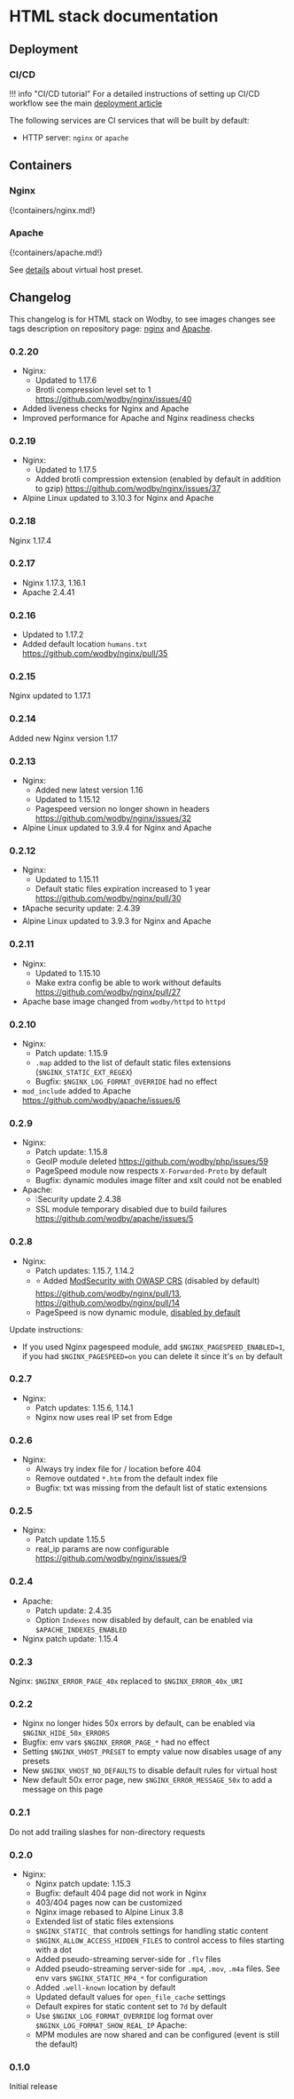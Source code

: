 # HTML stack documentation

## Deployment

### CI/CD

!!! info "CI/CD tutorial"
    For a detailed instructions of setting up CI/CD workflow see the main [deployment article](../../apps/deploy.md#cicd)

The following services are CI services that will be built by default:

* HTTP server: `nginx` or `apache`

## Containers

### Nginx

{!containers/nginx.md!}

### Apache

{!containers/apache.md!}

See [details](https://github.com/wodby/apache#html) about virtual host preset.

## Changelog

This changelog is for HTML stack on Wodby, to see images changes see tags description on repository page: [nginx](https://github.com/wodby/nginx/releases) and [Apache](https://github.com/wodby/apache/releases).

### 0.2.20

- Nginx:
  - Updated to 1.17.6
  - Brotli compression level set to 1 https://github.com/wodby/nginx/issues/40
- Added liveness checks for Nginx and Apache
- Improved performance for Apache and Nginx readiness checks

### 0.2.19

- Nginx:
  - Updated to 1.17.5
  - Added brotli compression extension (enabled by default in addition to gzip) https://github.com/wodby/nginx/issues/37
- Alpine Linux updated to 3.10.3 for Nginx and Apache

### 0.2.18

Nginx 1.17.4

### 0.2.17

- Nginx 1.17.3, 1.16.1
- Apache 2.4.41

### 0.2.16

- Updated to 1.17.2
- Added default location `humans.txt` https://github.com/wodby/nginx/pull/35

### 0.2.15

Nginx updated to 1.17.1

### 0.2.14

Added new Nginx version 1.17

### 0.2.13

- Nginx:
    - Added new latest version 1.16
    - Updated to 1.15.12
    - Pagespeed version no longer shown in headers https://github.com/wodby/nginx/issues/32
- Alpine Linux updated to 3.9.4 for Nginx and Apache 

### 0.2.12

- Nginx:
    - Updated to 1.15.11
    - Default static files expiration increased to 1 year https://github.com/wodby/nginx/pull/30
- ❗️Apache security update: 2.4.39
- Alpine Linux updated to 3.9.3 for Nginx and Apache 

### 0.2.11

- Nginx:
    - Updated to 1.15.10
    - Make extra config be able to work without defaults https://github.com/wodby/nginx/pull/27
- Apache base image changed from `wodby/httpd` to `httpd`

### 0.2.10

- Nginx:
  - Patch update: 1.15.9
  - `.map` added to the list of default static files extensions (`$NGINX_STATIC_EXT_REGEX`)
  - Bugfix: `$NGINX_LOG_FORMAT_OVERRIDE` had no effect
- `mod_include` added to Apache https://github.com/wodby/apache/issues/6

### 0.2.9

- Nginx:
  - Patch update: 1.15.8
  - GeoIP module deleted https://github.com/wodby/php/issues/59
  - PageSpeed module now respects `X-Forwarded-Proto` by default
  - Bugfix: dynamic modules image filter and xslt could not be enabled
- Apache:
  - ❕Security update 2.4.38
  - SSL module temporary disabled due to build failures https://github.com/wodby/apache/issues/5

### 0.2.8

* Nginx:
    * Patch updates: 1.15.7, 1.14.2
    * ⭐️  Added [ModSecurity with OWASP CRS](https://github.com/wodby/nginx#modsecurity) (disabled by default) https://github.com/wodby/nginx/pull/13, https://github.com/wodby/nginx/pull/14
    * PageSpeed is now dynamic module, [disabled by default](https://github.com/wodby/nginx#pagespeed)

Update instructions:

* If you used Nginx pagespeed module, add `$NGINX_PAGESPEED_ENABLED=1`, if you had `$NGINX_PAGESPEED=on` you can delete it since it's `on` by default   

### 0.2.7

* Nginx:
    * Patch updates: 1.15.6, 1.14.1
    * Nginx now uses real IP set from Edge

### 0.2.6

* Nginx:
    * Always try index file for / location before 404
    * Remove outdated `*.htm` from the default index file
    * Bugfix: txt was missing from the default list of static extensions

### 0.2.5

* Nginx:
    * Patch update 1.15.5
    * real_ip params are now configurable https://github.com/wodby/nginx/issues/9

### 0.2.4

* Apache:
    * Patch update: 2.4.35
    * Option `Indexes` now disabled by default, can be enabled via `$APACHE_INDEXES_ENABLED`
* Nginx patch update: 1.15.4

### 0.2.3

Nginx: `$NGINX_ERROR_PAGE_40x` replaced to `$NGINX_ERROR_40x_URI`

### 0.2.2

* Nginx no longer hides 50x errors by default, can be enabled via `$NGINX_HIDE_50x_ERRORS`
* Bugfix: env vars `$NGINX_ERROR_PAGE_*` had no effect
* Setting `$NGINX_VHOST_PRESET` to empty value now disables usage of any presets
* New `$NGINX_VHOST_NO_DEFAULTS` to disable default rules for virtual host
* New default 50x error page, new `$NGINX_ERROR_MESSAGE_50x` to add a message on this page

### 0.2.1

Do not add trailing slashes for non-directory requests

### 0.2.0

* Nginx:
    * Nginx patch update: 1.15.3
    * Bugfix: default 404 page did not work in Nginx
    * 403/404 pages now can be customized
    * Nginx image rebased to Alpine Linux 3.8
    * Extended list of static files extensions
    * `$NGINX_STATIC_` that controls settings for handling static content
    * `$NGINX_ALLOW_ACCESS_HIDDEN_FILES` to control access to files starting with a dot
    * Added pseudo-streaming server-side for `.flv` files
    * Added pseudo-streaming server-side for `.mp4`, `.mov`, `.m4a` files. See env vars `$NGINX_STATIC_MP4_*` for configuration
    * Added `.well-known` location by default
    * Updated default values for `open_file_cache` settings
    * Default expires for static content set to `7d` by default
    * Use `$NGINX_LOG_FORMAT_OVERRIDE` log format over `$NGINX_LOG_FORMAT_SHOW_REAL_IP`
Apache:     
    * MPM modules are now shared and can be configured (event is still the default)

### 0.1.0

Initial release
